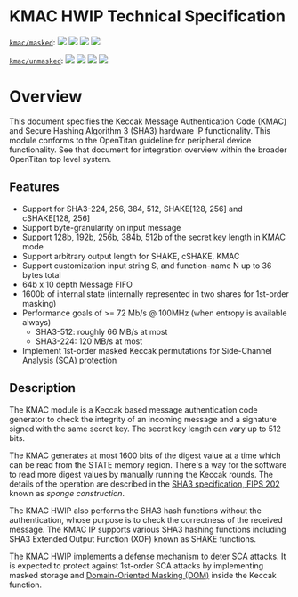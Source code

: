 # KMAC HWIP Technical Specification

[`kmac/masked`](https://reports.opentitan.org/hw/ip/kmac_masked/dv/latest/report.html):
![](https://dashboards.lowrisc.org/badges/dv/kmac/masked/test.svg)
![](https://dashboards.lowrisc.org/badges/dv/kmac/masked/passing.svg)
![](https://dashboards.lowrisc.org/badges/dv/kmac/masked/functional.svg)
![](https://dashboards.lowrisc.org/badges/dv/kmac/masked/code.svg)

[`kmac/unmasked`](https://reports.opentitan.org/hw/ip/kmac_unmasked/dv/latest/report.html):
![](https://dashboards.lowrisc.org/badges/dv/kmac/unmasked/test.svg)
![](https://dashboards.lowrisc.org/badges/dv/kmac/unmasked/passing.svg)
![](https://dashboards.lowrisc.org/badges/dv/kmac/unmasked/functional.svg)
![](https://dashboards.lowrisc.org/badges/dv/kmac/unmasked/code.svg)

# Overview

This document specifies the Keccak Message Authentication Code (KMAC) and Secure Hashing Algorithm 3 (SHA3) hardware IP functionality.
This module conforms to the OpenTitan guideline for peripheral device functionality.
See that document for integration overview within the broader OpenTitan top level system.

## Features

- Support for SHA3-224, 256, 384, 512, SHAKE[128, 256] and cSHAKE[128, 256]
- Support byte-granularity on input message
- Support 128b, 192b, 256b, 384b, 512b of the secret key length in KMAC mode
- Support arbitrary output length for SHAKE, cSHAKE, KMAC
- Support customization input string S, and function-name N up to 36 bytes total
- 64b x 10 depth Message FIFO
- 1600b of internal state (internally represented in two shares for 1st-order masking)
- Performance goals of >= 72 Mb/s @ 100MHz (when entropy is available always)
    - SHA3-512: roughly 66 MB/s at most
    - SHA3-224: 120 MB/s at most
- Implement 1st-order masked Keccak permutations for Side-Channel Analysis (SCA) protection

## Description

The KMAC module is a Keccak based message authentication code generator to check the integrity of an incoming message and a signature signed with the same secret key.
The secret key length can vary up to 512 bits.

The KMAC generates at most 1600 bits of the digest value at a time which can be read from the STATE memory region.
There's a way for the software to read more digest values by manually running the Keccak rounds.
The details of the operation are described in the [SHA3 specification, FIPS 202](https://csrc.nist.gov/publications/detail/fips/202/final) known as _sponge construction_.

The KMAC HWIP also performs the SHA3 hash functions without the authentication, whose purpose is to check the correctness of the received message.
The KMAC IP supports various SHA3 hashing functions including SHA3 Extended Output Function (XOF) known as SHAKE functions.

The KMAC HWIP implements a defense mechanism to deter SCA attacks.
It is expected to protect against 1st-order SCA attacks by implementing masked storage and [Domain-Oriented Masking (DOM)](https://eprint.iacr.org/2017/395.pdf) inside the Keccak function.
